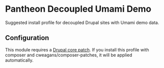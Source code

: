 # Pantheon Decoupled Umami Demo

Suggested install profile for decoupled Drupal sites with Umami demo data.

## Configuration

This module requires a [Drupal core patch](https://www.drupal.org/files/issues/2021-11-18/1356276-675.patch). If you install this profile with composer and cweagans/composer-patches,
it will be applied automatically.
